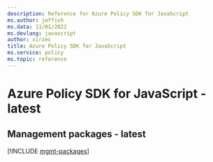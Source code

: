 ```yaml
---
description: Reference for Azure Policy SDK for JavaScript
ms.author: jeffish
ms.data: 11/01/2022
ms.devlang: javascript
author: xirzec
title: Azure Policy SDK for JavaScript
ms.service: policy
ms.topic: reference
---
```

# Azure Policy SDK for JavaScript - latest

## Management packages - latest
[!INCLUDE [mgmt-packages](policy-mgmt-index.md)]
